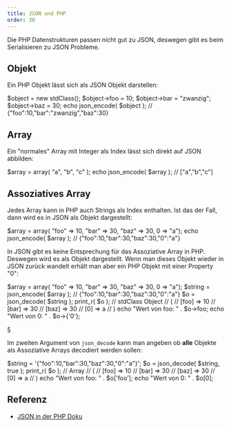 ```yaml
---
title: JSON und PHP
order: 30
---
```


Die PHP Datenstrukturen passen nicht gut zu JSON, deswegen
gibt es beim Serialisieren zu JSON Probleme.

## Objekt

Ein PHP Objekt lässt sich als JSON Objekt darstellen:

<php>
$object = new stdClass();
$object->foo = 10;
$object->bar = "zwanzig";
$object->baz = 30;
echo json_encode( $object );
// {"foo":10,"bar":"zwanzig","baz":30}
</php>

## Array

Ein "normales" Array mit Integer als Index lässt sich
direkt auf JSON abbilden:

<php>
$array = array( "a", "b", "c" );
echo json_encode( $array );
// ["a","b","c"]
</php>

## Assoziatives Array

Jedes Array kann in PHP auch Strings als Index enthalten.
Ist das der Fall, dann wird es in JSON als Objekt dargestellt:

<php>
$array = array( "foo" => 10, "bar" => 30, "baz" => 30, 0 => "a");
echo json_encode( $array );
// {"foo":10,"bar":30,"baz":30,"0":"a"}
</php>

In JSON gibt es keine Entsprechung für das Assoziative Array
in PHP. Deswegen wird es als Objekt dargestellt.  Wenn man
dieses Objekt wieder in JSON zurück wandelt erhält man aber
ein PHP Objekt mit einer Property "0":

<php>
$array = array( "foo" => 10, "bar" => 30, "baz" => 30, 0 => "a");
$string = json_encode( $array );
// {"foo":10,"bar":30,"baz":30,"0":"a"}
$o = json_decode( $string );
print_r( $o );
//  stdClass Object
//  (
//    [foo] => 10
//    [bar] => 30
//    [baz] => 30
//    [0] => a
//  )
echo "Wert von foo: " . $o->foo;
echo "Wert von 0: " . $o->{'0'};
</php>

§

Im zweiten Argument von `json_decode` kann man angeben ob
**alle** Objekte als Assoziative Arrays decodiert werden sollen:

<php>
$string = '{"foo":10,"bar":30,"baz":30,"0":"a"}';
$o = json_decode( $string, true );
print_r( $o );
// Array
// (
//   [foo] => 10
//   [bar] => 30
//   [baz] => 30
//   [0] => a
// )
echo "Wert von foo: " . $o['foo'];
echo "Wert von 0: " . $o[0];  
</php>



## Referenz

  * [JSON in der PHP Doku](http://www.php.net/manual/de/book.json.php)


